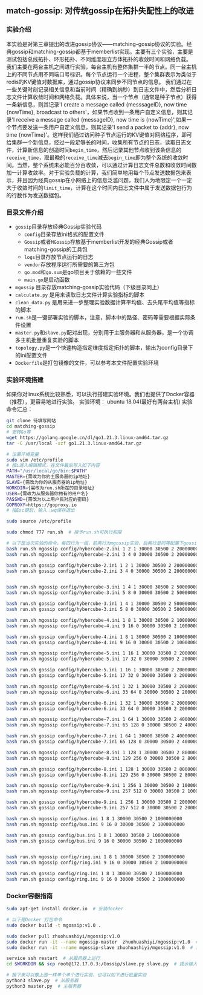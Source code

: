 ## match-gossip: 对传统gossip在拓扑失配性上的改进

### 实验介绍

本实验是对第三章提出的改进gossip协议——matching-gossip协议的实验。经典gossip和matching-gossip都基于memberlist实现。主要有三个实验，主要是测试包括总线拓扑、环形拓扑、不同维度超立方体拓扑的收敛时间和网络负载。
我们主要在两台主机之间进行实验，每台主机有整体集群一半的节点。同一台主机上的不同节点用不同端口号标识。每个节点运行一个进程，整个集群表示为类似于redis的KV键值对数据库，通过gossip协议来同步不同节点的信息。
我们通过在一些关键时刻记录相关信息和当前时间（精确到纳秒）到日志文件中，然后分析日志文件计算收敛时间和网络负载。具体来说，当一个节点（通常是种子节点）获得一条新信息，则其记录'I create a message called {messsageID}, now time {nowTime}, broadcast to others'，如果节点收到一条用户自定义信息，则其记录'I receive a message called {messageID}, now time is {nowTime}',如果一个节点要发送一条用户自定义信息，则其记录'I send a packet to {addr}, now time {nowTime}'。这样我们通过访问种子节点运行的KV键值对网络程序，即可给集群一个新信息，经过一段足够长的时间，收集所有节点的日志，读取日志文件，计算新信息的创造时间`begin_time`，然后记录其他节点收到该条信息的`receive_time`，取最晚的`receive_time`减去`begin_time`即为整个系统的收敛时间。当然，整个系统未必能百分百收敛，可以通过计算日志文件总数和收敛时间数加一计算收敛率。对于实验负载的计算，我们简单地用每个节点发送数据包来表示，并且因为经典gossip在小网络上的信息泛滥问题，我们人为地限定一个一定大于收敛时间的`limit_time`，计算在这个时间内日志文件中属于发送数据包行为的行数作为发送数据包。


### 目录文件介绍

 - `gossip`目录存放经典Gossip实验代码
    - `config`目录存放ini格式的配置文件
    - `Gossip`或者`MGossip`存放基于memberlist开发的经典Gossip或者matching-gossip的工具包
    - `logs`目录存放节点运行的日志
    - `vendor`存放程序运行所需要的第三方包
    - `go.mod`和`go.sum`是go项目关于依赖的一些文件
    - `main.go`是启动函数
 - `mgossip` 目录存放matching-gossip实验代码（下级目录同上）
 - `calculate.py` 是用来读取日志文件计算实验指标的脚本
 - `clean_data.py` 是用来进一步整理实验数据计算平均值、去头尾平均值等指标的脚本
 - `run.sh`是一键部署实验的脚本，注意，脚本中的路径、密码等需要根据实际条件设置
 - `master.py`和`slave.py`配对出现，分别用于主服务器和从服务器，是一个协调多主机批量重复实验的脚本
 - `topology.py`是一个快速构造指定维度指定拓扑的脚本，输出为config目录下的ini配置文件
 - `Dockerfile`是打包镜像的文件，可以参考本文件配置实验环境

### 实验环境搭建
如果你对linux系统比较熟悉，可以执行搭建实验环境。我们也提供了Docker容器（推荐），更容易地进行实验。
实验环境： ubuntu 18.04(最好有两台主机)
实验命令汇总：
```sh
git clone 待填写网站
cd matching-gossip
# 安转Go等
wget https://golang.google.cn/dl/go1.21.3.linux-amd64.tar.gz 
tar -C /usr/local -xzf go1.21.3.linux-amd64.tar.gz

# 设置环境变量
sudo vim /etc/profile
# 按i进入编辑模式，在文件最后写入如下内容
PATH="/usr/local/go/bin:$PATH"
MASTER={需改为你的主服务器的ip地址}
SLAVE={需改为你的从服务器的ip地址}
WORKDIR={需改为run.sh所在的目录地址}
USER={需改为从服务器你拥有的用户名}
PASSWD={需改为以上用户民对应的密码}
GOPROXY=https://goproxy.io
# 按Esc键后，输入：wq保存退出

sudo source /etc/profile

sudo chmod 777 run.sh  # 授予run.sh可执行权限

# 以下是当次实验的命令，每四行为一组，前两行为mgossip实验，后两行是同等配置下gossip实验，第一行和第三行运行在主服务器上，第二、四行运行在从服务器上，可能需要现在一些工具请参考dockerfile文件。同时请确保从服务器运行了ssh服务
bash run.sh mgossip config/hybercube-2.ini 1 2 1 30000 30500 2 200000000 
bash run.sh mgossip config/hybercube-2.ini 3 4 0 30000 30500 2 200000000

bash run.sh gossip config/hybercube-2.ini 1 2 1 30000 30500 2 200000000
bash run.sh gossip config/hybercube-2.ini 3 4 0 30000 30500 2 200000000 


bash run.sh mgossip config/hybercube-3.ini 1 4 1 30000 30500 2 500000000
bash run.sh mgossip config/hybercube-3.ini 5 8 0 30000 30500 2 500000000

bash run.sh gossip config/hybercube-3.ini 1 4 1 30000 30500 2 500000000
bash run.sh gossip config/hybercube-3.ini 5 8 0 30000 30500 2 500000000

bash run.sh mgossip config/hybercube-4.ini 1 8 1 30000 30500 2 1000000000
bash run.sh mgossip config/hybercube-4.ini 9 16 0 30000 30500 2 1000000000

bash run.sh gossip config/hybercube-4.ini 1 8 1 30000 30500 2 1000000000
bash run.sh gossip config/hybercube-4.ini 9 16 0 30000 30500 2 1000000000

bash run.sh mgossip config/hybercube-5.ini 1 16 1 30000 30500 2 2000000000
bash run.sh mgossip config/hybercube-5.ini 17 32 0 30000 30500 2 2000000000

bash run.sh gossip config/hybercube-5.ini 1 16 1 30000 30500 2 2000000000 
bash run.sh gossip config/hybercube-5.ini 17 32 0 30000 30500 2 2000000000 

bash run.sh mgossip config/hybercube-6.ini 1 32 1 30000 30500 2 2000000000 
bash run.sh mgossip config/hybercube-6.ini 33 64 0 30000 30500 2 2000000000 

bash run.sh gossip config/hybercube-6.ini 1 32 1 30000 30500 2 2000000000 
bash run.sh gossip config/hybercube-6.ini 33 64 0 30000 30500 2 2000000000 

bash run.sh mgossip config/hybercube-7.ini 1 64 1 30000 30500 2 4000000000 
bash run.sh mgossip config/hybercube-7.ini 65 128 0 30000 30500 2 4000000000 

bash run.sh gossip config/hybercube-7.ini 1 64 1 30000 30500 2 4000000000 
bash run.sh gossip config/hybercube-7.ini 65 128 0 30000 30500 2 4000000000 

bash run.sh mgossip config/hybercube-8.ini 1 128 1 30000 30500 2 8000000000 
bash run.sh mgossip config/hybercube-8.ini 129 256 0 30000 30500 2 8000000000 

bash run.sh gossip config/hybercube-8.ini 1 128 1 30000 30500 2 8000000000 
bash run.sh gossip config/hybercube-8.ini 129 256 0 30000 30500 2 8000000000 

bash run.sh mgossip config/hybercube-9.ini 1 256 1 30000 30500 2 10000000000 
bash run.sh mgossip config/hybercube-9.ini 257 512 0 30000 30500 2 10000000000 

bash run.sh gossip config/hybercube-9.ini 1 256 1 30000 30500 2 2000000000 
bash run.sh gossip config/hybercube-9.ini 257 512 0 30000 30500 2 2000000000 

bash run.sh mgossip config/bus.ini 1 8 1 30000 30500 2 1000000000 
bash run.sh mgossip config/bus.ini 9 16 0 30000 30500 2 1000000000 

bash run.sh gossip config/bus.ini 1 8 1 30000 30500 2 1000000000 
bash run.sh gossip config/bus.ini 9 16 0 30000 30500 2 1000000000 


bash run.sh mgossip config/ring.ini 1 8 1 30000 30500 2 1000000000 
bash run.sh mgossip config/ring.ini 9 16 0 30000 30500 2 1000000000 

bash run.sh gossip config/ring.ini 1 8 1 30000 30500 2 1000000000 
bash run.sh gossip config/ring.ini 9 16 0 30000 30500 2 1000000000 
```


### Docker容器指南
```sh
sudo apt-get install docker.io  # 安装docker

# 以下是Docker 打包命令
sudo docker build -t mgossip:v1.0 .

sudo docker pull zhuohuashiyi/mgossip:v1.0
sudo docker run -it --name mgossip-master  zhuohuashiyi/mgossip:v1.0  # 运行主服务器容器
sudo docker run -it --name mgossip-slave zhuohuashiyi/mgossip:v1.0  # 运行从服务器容器

service ssh restart  # 从服务器上运行
cd $WORKDIR && scp root@172.17.0.3:/Gossip/slave.py slave.py  # 提示输入yes

# 接下来可以像上面一样单个单个进行实验，也可以如下进行批量实验
python3 slave.py  # 从服务器
python3 master.py  # 主服务器
```